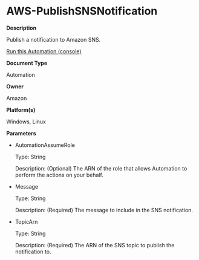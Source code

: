 # AWS\-PublishSNSNotification<a name="automation-aws-publishsnsnotification"></a>

**Description**

Publish a notification to Amazon SNS\.

[Run this Automation \(console\)](https://console.aws.amazon.com/systems-manager/automation/execute/AWS-PublishSNSNotification)

**Document Type**

Automation

**Owner**

Amazon

**Platform\(s\)**

Windows, Linux

**Parameters**
+ AutomationAssumeRole

  Type: String

  Description: \(Optional\) The ARN of the role that allows Automation to perform the actions on your behalf\.
+ Message

  Type: String

  Description: \(Required\) The message to include in the SNS notification\.
+ TopicArn

  Type: String

  Description: \(Required\) The ARN of the SNS topic to publish the notification to\.